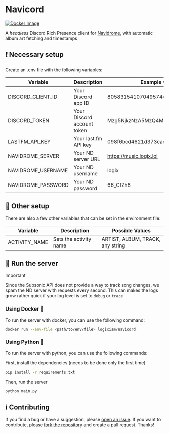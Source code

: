 # Navicord

[![Docker Image](https://badgen.net/badge/docker/navicord?icon=docker&color=blue)](https://hub.docker.com/r/logixism/navicord/tags)

A _headless_ Discord Rich Presence client for [Navidrome](https://www.navidrome.org/), with automatic album art fetching and timestamps

## ❗ Necessary setup

Create an .env file with the following variables:

| Variable           | Description                | Example value                                        |
| ------------------ | -------------------------- | ---------------------------------------------------- |
| DISCORD_CLIENT_ID  | Your Discord app ID        | 805831541070495744                                   |
| DISCORD_TOKEN      | Your Discord account token | Mzg5NjkzNzA5MzQ4MTQ2NzY4.DM9aRQ                      |
| LASTFM_API_KEY     | Your last.fm API key       | 098f6bcd4621d373cade4e832627b4f6                     |
| NAVIDROME_SERVER   | Your ND server URL         | https://music.logix.lol                              |
| NAVIDROME_USERNAME | Your ND username           | logix                                                |
| NAVIDROME_PASSWORD | Your ND password           | 66_CfZh8                                             |

## 👀 Other setup

There are also a few other variables that can be set in the environment file:

| Variable      | Description            | Possible Values                  |
| ------------- | ---------------------- | -------------------------------- |
| ACTIVITY_NAME | Sets the activity name | ARTIST, ALBUM, TRACK, any string |

## 🚀 Run the server

> [!IMPORTANT]  
> Since the Subsonic API does not provide a way to track song changes, we spam the ND server with requests every second. This can makes the logs grow rather quick if your log level is set to `debug` or `trace`

### Using Docker 🐋

To run the server with docker, you can use the following command:

```bash
docker run --env-file <path/to/env/file> logixism/navicord
```

### Using Python 🐍

To run the server with python, you can use the following commands:

First, install the dependencies (needs to be done only the first time)

```bash
pip install -r requirements.txt
```

Then, run the server

```bash
python main.py
```

## ℹ️ Contributing

If you find a bug or have a suggestion, please [open an issue](https://github.com/logixism/navicord).
If you want to contribute, please [fork the repository](https://github.com/logixism/navicord/fork) and create a pull request. Thanks!
